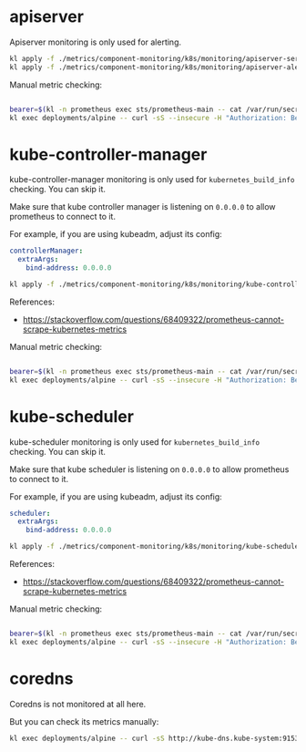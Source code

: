 
# apiserver

Apiserver monitoring is only used for alerting.

```bash
kl apply -f ./metrics/component-monitoring/k8s/monitoring/apiserver-service-monitor.yaml
kl apply -f ./metrics/component-monitoring/k8s/monitoring/apiserver-alerts.yaml
```

Manual metric checking:

```bash

bearer=$(kl -n prometheus exec sts/prometheus-main -- cat /var/run/secrets/kubernetes.io/serviceaccount/token)
kl exec deployments/alpine -- curl -sS --insecure -H "Authorization: Bearer $bearer" https://kubernetes.default:443/metrics

```

# kube-controller-manager

kube-controller-manager monitoring is only used for `kubernetes_build_info` checking.
You can skip it.

Make sure that kube controller manager is listening on `0.0.0.0` to allow prometheus to connect to it.

For example, if you are using kubeadm, adjust its config:

```yaml
controllerManager:
  extraArgs:
    bind-address: 0.0.0.0
```

```bash
kl apply -f ./metrics/component-monitoring/k8s/monitoring/kube-controller-manager-service-monitor.yaml
```

References:
- https://stackoverflow.com/questions/68409322/prometheus-cannot-scrape-kubernetes-metrics

Manual metric checking:

```bash

bearer=$(kl -n prometheus exec sts/prometheus-main -- cat /var/run/secrets/kubernetes.io/serviceaccount/token)
kl exec deployments/alpine -- curl -sS --insecure -H "Authorization: Bearer $bearer" https://kps-kube-controller-manager.kube-system:10257/metrics

```

# kube-scheduler

kube-scheduler monitoring is only used for `kubernetes_build_info` checking.
You can skip it.

Make sure that kube scheduler is listening on `0.0.0.0` to allow prometheus to connect to it.

For example, if you are using kubeadm, adjust its config:

```yaml
scheduler:
  extraArgs:
    bind-address: 0.0.0.0
```

```bash
kl apply -f ./metrics/component-monitoring/k8s/monitoring/kube-scheduler-service-monitor.yaml
```

References:
- https://stackoverflow.com/questions/68409322/prometheus-cannot-scrape-kubernetes-metrics

Manual metric checking:

```bash

bearer=$(kl -n prometheus exec sts/prometheus-main -- cat /var/run/secrets/kubernetes.io/serviceaccount/token)
kl exec deployments/alpine -- curl -sS --insecure -H "Authorization: Bearer $bearer" https://kps-kube-scheduler.kube-system:10259/metrics

```

# coredns

Coredns is not monitored at all here.

But you can check its metrics manually:

```bash
kl exec deployments/alpine -- curl -sS http://kube-dns.kube-system:9153/metrics
```
